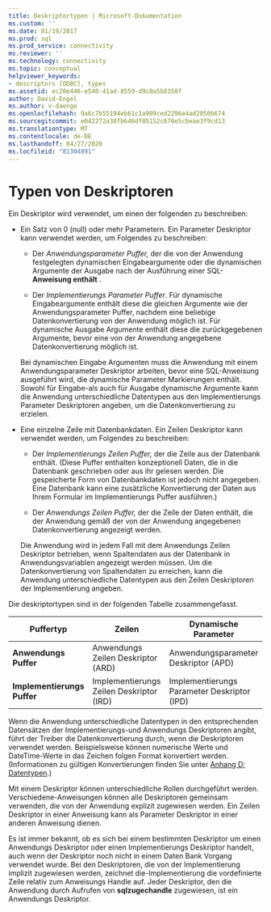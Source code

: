 ```yaml
---
title: Deskriptortypen | Microsoft-Dokumentation
ms.custom: ''
ms.date: 01/19/2017
ms.prod: sql
ms.prod_service: connectivity
ms.reviewer: ''
ms.technology: connectivity
ms.topic: conceptual
helpviewer_keywords:
- descriptors [ODBC], types
ms.assetid: ec20e446-e540-41ad-8559-d9c0a5b8358f
author: David-Engel
ms.author: v-daenge
ms.openlocfilehash: 9a6c7b55194eb61c1a909ced2296e4ad2050b674
ms.sourcegitcommit: e042272a38fb646df05152c676e5cbeae3f9cd13
ms.translationtype: MT
ms.contentlocale: de-DE
ms.lasthandoff: 04/27/2020
ms.locfileid: "81304891"
---
```

# <a name="types-of-descriptors"></a>Typen von Deskriptoren
Ein Deskriptor wird verwendet, um einen der folgenden zu beschreiben:  
  
-   Ein Satz von 0 (null) oder mehr Parametern. Ein Parameter Deskriptor kann verwendet werden, um Folgendes zu beschreiben:  
  
    -   Der *Anwendungsparameter Puffer,* der die von der Anwendung festgelegten dynamischen Eingabeargumente oder die dynamischen Argumente der Ausgabe nach der Ausführung einer SQL- **Anweisung enthält** .  
  
    -   Der *Implementierungs Parameter Puffer*. Für dynamische Eingabeargumente enthält diese die gleichen Argumente wie der Anwendungsparameter Puffer, nachdem eine beliebige Datenkonvertierung von der Anwendung möglich ist. Für dynamische Ausgabe Argumente enthält diese die zurückgegebenen Argumente, bevor eine von der Anwendung angegebene Datenkonvertierung möglich ist.  
  
     Bei dynamischen Eingabe Argumenten muss die Anwendung mit einem Anwendungsparameter Deskriptor arbeiten, bevor eine SQL-Anweisung ausgeführt wird, die dynamische Parameter Markierungen enthält. Sowohl für Eingabe-als auch für Ausgabe dynamische Argumente kann die Anwendung unterschiedliche Datentypen aus den Implementierungs Parameter Deskriptoren angeben, um die Datenkonvertierung zu erzielen.  
  
-   Eine einzelne Zeile mit Datenbankdaten. Ein Zeilen Deskriptor kann verwendet werden, um Folgendes zu beschreiben:  
  
    -   Der *Implementierungs Zeilen Puffer,* der die Zeile aus der Datenbank enthält. (Diese Puffer enthalten konzeptionell Daten, die in die Datenbank geschrieben oder aus ihr gelesen werden. Die gespeicherte Form von Datenbankdaten ist jedoch nicht angegeben. Eine Datenbank kann eine zusätzliche Konvertierung der Daten aus Ihrem Formular im Implementierungs Puffer ausführen.)  
  
    -   Der *Anwendungs Zeilen Puffer,* der die Zeile der Daten enthält, die der Anwendung gemäß der von der Anwendung angegebenen Datenkonvertierung angezeigt werden.  
  
     Die Anwendung wird in jedem Fall mit dem Anwendungs Zeilen Deskriptor betrieben, wenn Spaltendaten aus der Datenbank in Anwendungsvariablen angezeigt werden müssen. Um die Datenkonvertierung von Spaltendaten zu erreichen, kann die Anwendung unterschiedliche Datentypen aus den Zeilen Deskriptoren der Implementierung angeben.  
  
 Die deskriptortypen sind in der folgenden Tabelle zusammengefasst.  
  
|Puffertyp|Zeilen|Dynamische Parameter|  
|-----------------|----------|------------------------|  
|**Anwendungs Puffer**|Anwendungs Zeilen Deskriptor (ARD)|Anwendungsparameter Deskriptor (APD)|  
|**Implementierungs Puffer**|Implementierungs Zeilen Deskriptor (IRD)|Implementierungs Parameter Deskriptor (IPD)|  
  
 Wenn die Anwendung unterschiedliche Datentypen in den entsprechenden Datensätzen der Implementierungs-und Anwendungs Deskriptoren angibt, führt der Treiber die Datenkonvertierung durch, wenn die Deskriptoren verwendet werden. Beispielsweise können numerische Werte und DateTime-Werte in das Zeichen folgen Format konvertiert werden. (Informationen zu gültigen Konvertierungen finden Sie unter [Anhang D: Datentypen](../../../odbc/reference/appendixes/appendix-d-data-types.md).)  
  
 Mit einem Deskriptor können unterschiedliche Rollen durchgeführt werden. Verschiedene-Anweisungen können alle Deskriptoren gemeinsam verwenden, die von der Anwendung explizit zugewiesen werden. Ein Zeilen Deskriptor in einer Anweisung kann als Parameter Deskriptor in einer anderen Anweisung dienen.  
  
 Es ist immer bekannt, ob es sich bei einem bestimmten Deskriptor um einen Anwendungs Deskriptor oder einen Implementierungs Deskriptor handelt, auch wenn der Deskriptor noch nicht in einem Daten Bank Vorgang verwendet wurde. Bei den Deskriptoren, die von der Implementierung implizit zugewiesen werden, zeichnet die-Implementierung die vordefinierte Zeile relativ zum Anweisungs Handle auf. Jeder Deskriptor, den die Anwendung durch Aufrufen von **sqlzugechandle** zugewiesen, ist ein Anwendungs Deskriptor.
